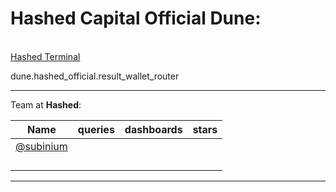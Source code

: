 # Hashed Capital Official Dune: 

<br>[Hashed Terminal](https://dune.com/hashed_official/hashed-terminal)

dune.hashed_official.result_wallet_router

---
Team at **Hashed**:

| Name                                   | queries | dashboards | stars |
| ---                                    | ---     | ---        | ---   |
| [@subinium](https://dune.com/subinium) |         |            |       |
| [](https://dune.com/danpark012)        |         |            |       | 
| []()                                   |         |            |       |
| []()                                   |         |            |       |
| []()                                   |         |            |       |

---
